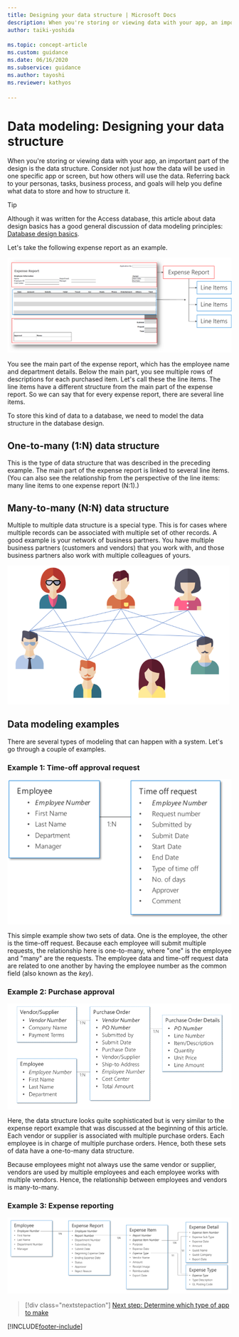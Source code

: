 ```yaml
---
title: Designing your data structure | Microsoft Docs
description: When you're storing or viewing data with your app, an important part of the design is the data structure. Learn key considerations for data modeling.
author: taiki-yoshida

ms.topic: concept-article
ms.custom: guidance
ms.date: 06/16/2020
ms.subservice: guidance
ms.author: tayoshi
ms.reviewer: kathyos

---
```


# Data modeling: Designing your data structure

When you're storing or viewing data with your app, an important part of the
design is the data structure. Consider not just how the data will be used in one
specific app or screen, but how others will use the data. Referring back to
your personas, tasks, business process, and goals will help you define what data
to store and how to structure it.

> [!TIP]
> Although it was written for the Access database, this article about data
design basics has a good general discussion of data modeling principles: [Database design basics](https://support.office.com/article/Database-design-basics-EB2159CF-1E30-401A-8084-BD4F9C9CA1F5).

Let's take the following expense report as an example.

![Expense report example.](media/expense-report.png "Expense report example")

You see the main part of the expense report, which has the employee name and
department details. Below the main part, you see multiple rows of
descriptions for each purchased item. Let's call these the line items. The line
items have a different structure from the main part of the expense report. So we
can say that for every expense report, there are several line items.

To store this kind of data to a database, we need to model the data structure in
the database design.

## One-to-many (1:N) data structure

This is the type of data structure that was described in the preceding example. The main part of the expense report is linked to several line
items. (You can also see the relationship from the perspective of the line
items: many line items to one expense report (N:1).)

## Many-to-many (N:N) data structure

Multiple to multiple data structure is a special type. This is for cases where
multiple records can be associated with multiple set of other records. A good
example is your network of business partners. You have multiple business
partners (customers and vendors) that you work with, and those business partners
also work with multiple colleagues of yours.

![Multiple people connected by lines.](media/many-to-many.png "Multiple people connected by lines")

## Data modeling examples

There are several types of modeling that can happen with a system. Let's go
through a couple of examples.

### Example 1: Time-off approval request

![Example time-off approval request data structure.](media/time-off.png "Example time-off approval request data structure")

This simple example show two sets of data. One is the employee, the other is
the time-off request. Because each employee will submit multiple requests, the
relationship here is one-to-many, where "one" is the employee and "many" are the
requests. The employee data and time-off request data are related to one another
by having the employee number as the common field (also known as the *key*).

### Example 2: Purchase approval

![Example purchase approval request data structure.](media/purchase-approval.png "Example purchase approval request data structure")

Here, the data structure looks quite sophisticated but is very similar to the
expense report example that was discussed at the beginning of this article. Each
vendor or supplier is associated with multiple purchase orders. Each employee is
in charge of multiple purchase orders. Hence, both these sets of data have
a one-to-many data structure.

Because employees might not always use the same vendor or supplier, vendors
are used by multiple employees and each employee works with multiple vendors.
Hence, the relationship between employees and vendors is many-to-many.

### Example 3: Expense reporting

![Example expense reporting data structure.](media/expense-report-data.png "Example expense reporting data structure")

> [!div class="nextstepaction"]
> [Next step: Determine which type of app to make](app-type.md)


[!INCLUDE[footer-include](../../includes/footer-banner.md)]
